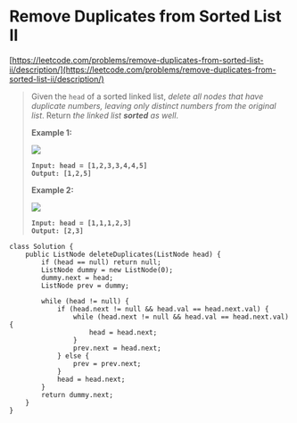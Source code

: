 # Remove Duplicates from Sorted List II

[https://leetcode.com/problems/remove-duplicates-from-sorted-list-ii/description/](https://leetcode.com/problems/remove-duplicates-from-sorted-list-ii/description/)

> Given the `head` of a sorted linked list, _delete all nodes that have duplicate numbers, leaving only distinct numbers from the original list_. Return _the linked list **sorted** as well_.
>
> &#x20;
>
> **Example 1:**
>
> ![](https://assets.leetcode.com/uploads/2021/01/04/linkedlist1.jpg)
>
> <pre><code><strong>Input: head = [1,2,3,3,4,4,5]
> </strong><strong>Output: [1,2,5]
> </strong></code></pre>
>
> **Example 2:**
>
> ![](https://assets.leetcode.com/uploads/2021/01/04/linkedlist2.jpg)
>
> <pre><code><strong>Input: head = [1,1,1,2,3]
> </strong><strong>Output: [2,3]
> </strong></code></pre>

```
class Solution {
    public ListNode deleteDuplicates(ListNode head) {
        if (head == null) return null;
        ListNode dummy = new ListNode(0);
        dummy.next = head;
        ListNode prev = dummy;

        while (head != null) {
            if (head.next != null && head.val == head.next.val) {
                while (head.next != null && head.val == head.next.val) {
                    head = head.next;
                }
                prev.next = head.next;
            } else {
                prev = prev.next;
            }
            head = head.next;
        }
        return dummy.next;
    }
}
```
